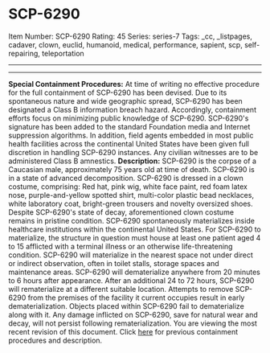 # SCP-6290
Item Number: SCP-6290
Rating: 45
Series: series-7
Tags: _cc, _listpages, cadaver, clown, euclid, humanoid, medical, performance, sapient, scp, self-repairing, teleportation

---

* * *
**Special Containment Procedures:** At time of writing no effective procedure for the full containment of SCP-6290 has been devised. Due to its spontaneous nature and wide geographic spread, SCP-6290 has been designated a Class B information breach hazard. Accordingly, containment efforts focus on minimizing public knowledge of SCP-6290. SCP-6290's signature has been added to the standard Foundation media and Internet suppression algorithms. In addition, field agents embedded in most public health facilities across the continental United States have been given full discretion in handling SCP-6290 instances. Any civilian witnesses are to be administered Class B amnestics.
**Description:** SCP-6290 is the corpse of a Caucasian male, approximately 75 years old at time of death. SCP-6290 is in a state of advanced decomposition. SCP-6290 is dressed in a clown costume, comprising: Red hat, pink wig, white face paint, red foam latex nose, purple-and-yellow spotted shirt, multi-color plastic bead necklaces, white laboratory coat, bright-green trousers and novelty oversized shoes. Despite SCP-6290's state of decay, aforementioned clown costume remains in pristine condition.
SCP-6290 spontaneously materializes inside healthcare institutions within the continental United States. For SCP-6290 to materialize, the structure in question must house at least one patient aged 4 to 15 afflicted with a terminal illness or an otherwise life-threatening condition. SCP-6290 will materialize in the nearest space not under direct or indirect observation, often in toilet stalls, storage spaces and maintenance areas.
SCP-6290 will dematerialize anywhere from 20 minutes to 6 hours after appearance. After an additional 24 to 72 hours, SCP-6290 will rematerialize at a different suitable location. Attempts to remove SCP-6290 from the premises of the facility it current occupies result in early dematerialization. Objects placed within SCP-6290 fail to dematerialize along with it. Any damage inflicted on SCP-6290, save for natural wear and decay, will not persist following rematerialization.
You are viewing the most recent revision of this document. Click [here](http://scp-wiki.wikidot.com/scp-6290/offset/1) for previous containment procedures and description.